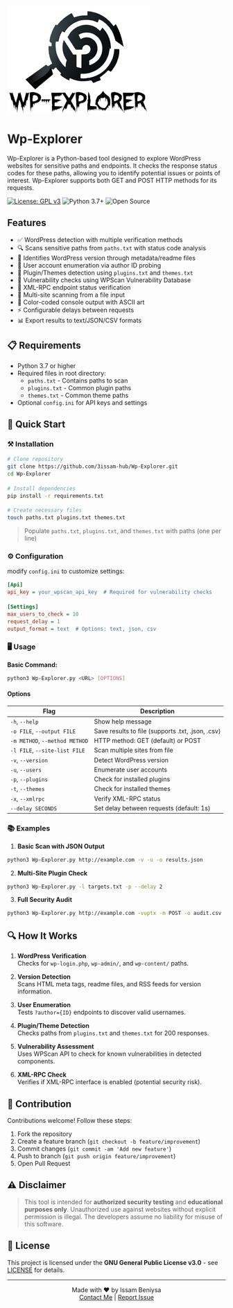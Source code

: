 ![Wp-Explorer-logo](/assets/logo.png)
# **Wp-Explorer**

<p>
  Wp-Explorer is a Python-based tool designed to explore WordPress websites for sensitive paths and endpoints. It checks the response status codes for
  these paths, allowing you to identify potential issues or points of interest. Wp-Explorer supports both GET and POST HTTP methods for its requests.
</p>

[![License: GPL v3](https://img.shields.io/badge/License-GPLv3-blue.svg)](https://www.gnu.org/licenses/gpl-3.0)
![Python 3.7+](https://img.shields.io/badge/python-3.7+-blue.svg)
![Open Source](https://img.shields.io/badge/Open%20Source-%E2%9D%A4-red)

## Features

- ✅ WordPress detection with multiple verification methods
- 🔍 Scans sensitive paths from `paths.txt` with status code analysis
- 📜 Identifies WordPress version through metadata/readme files
- 👥 User account enumeration via author ID probing
- 🧩 Plugin/Themes detection using `plugins.txt` and `themes.txt`
- 🚨 Vulnerability checks using WPScan Vulnerability Database
- 📡 XML-RPC endpoint status verification
- 📂 Multi-site scanning from a file input
- 🎨 Color-coded console output with ASCII art
- ⚡ Configurable delays between requests
- 📊 Export results to text/JSON/CSV formats

## 📋 Requirements

- Python 3.7 or higher
- Required files in root directory:
  - `paths.txt` - Contains paths to scan
  - `plugins.txt` - Common plugin paths
  - `themes.txt` - Common theme paths
- Optional `config.ini` for API keys and settings

## 🚀 Quick Start

### ⚒️ Installation

```bash
# Clone repository
git clone https://github.com/3issam-hub/Wp-Explorer.git
cd Wp-Explorer

# Install dependencies
pip install -r requirements.txt

# Create necessary files
touch paths.txt plugins.txt themes.txt
```

> Populate `paths.txt`, `plugins.txt`, and `themes.txt` with paths (one per line)

### ⚙️ Configuration

modify `config.ini` to customize settings:

```ini
[Api]
api_key = your_wpscan_api_key  # Required for vulnerability checks

[Settings]
max_users_to_check = 10
request_delay = 1
output_format = text  # Options: text, json, csv
```

### 🖥️ Usage

**Basic Command:**
```bash
python3 Wp-Explorer.py <URL> [OPTIONS]
```

#### Options
| Flag | Description |
|------|-------------|
| `-h`, `--help`       | Show help message |
| `-o FILE`, `--output FILE` | Save results to file (supports .txt, .json, .csv) |
| `-m METHOD`, `--method METHOD` | HTTP method: GET (default) or POST |
| `-l FILE`, `--site-list FILE` | Scan multiple sites from file |
| `-v`, `--version`    | Detect WordPress version |
| `-u`, `--users`      | Enumerate user accounts |
| `-p`, `--plugins`    | Check for installed plugins |
| `-t`, `--themes`     | Check for installed themes |
| `-x`, `--xmlrpc`     | Verify XML-RPC status |
| `--delay SECONDS`    | Set delay between requests (default: 1s) |

### 📚 Examples

1. **Basic Scan with JSON Output**
```bash
python3 Wp-Explorer.py http://example.com -v -u -o results.json
```

2. **Multi-Site Plugin Check**
```bash
python3 Wp-Explorer.py -l targets.txt -p --delay 2
```

3. **Full Security Audit**
```bash
python3 Wp-Explorer.py http://example.com -vuptx -m POST -o audit.csv
```

## 🔍 How It Works

1. **WordPress Verification**  
   Checks for `wp-login.php`, `wp-admin/`, and `wp-content/` paths.

2. **Version Detection**  
   Scans HTML meta tags, readme files, and RSS feeds for version information.

3. **User Enumeration**  
   Tests `?author={ID}` endpoints to discover valid usernames.

4. **Plugin/Theme Detection**  
   Checks paths from `plugins.txt` and `themes.txt` for 200 responses.

5. **Vulnerability Assessment**  
   Uses WPScan API to check for known vulnerabilities in detected components.

6. **XML-RPC Check**  
   Verifies if XML-RPC interface is enabled (potential security risk).

## 🤝 Contribution

Contributions welcome! Follow these steps:
1. Fork the repository
2. Create a feature branch (`git checkout -b feature/improvement`)
3. Commit changes (`git commit -am 'Add new feature'`)
4. Push to branch (`git push origin feature/improvement`)
5. Open Pull Request

## ⚠️ Disclaimer

> This tool is intended for **authorized security testing** and **educational purposes only**. Unauthorized use against websites without explicit permission is illegal. The developers assume no liability for misuse of this software.

## 📜 License

This project is licensed under the **GNU General Public License v3.0** - see [LICENSE](https://www.gnu.org/licenses/gpl-3.0) for details.

---

<p align="center">
  Made with ♥️ by Issam Beniysa<br>
  <a href="https://issambeniysa.site">Contact Me</a> | 
  <a href="https://github.com/3issam-hub/Wp-Explorer/issues">Report Issue</a>
</p>
